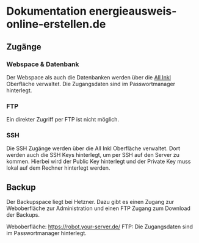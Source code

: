 # Dokumentation energieausweis-online-erstellen.de

## Zugänge

### Webspace & Datenbank

Der Webspace als auch die Datenbanken werden über die [All Inkl](https://all-inkl.com/) Oberfläche verwaltet. Die Zugangsdaten sind im Passwortmanager hinterlegt.

### FTP

Ein direkter Zugriff per FTP ist nicht möglich.

### SSH

Die SSH Zugänge werden über die All Inkl Oberfläche verwaltet. Dort werden auch die SSH Keys hinterlegt, um per SSH auf den Server zu kommen. Hierbei wird der Public Key hinterlegt und der Private Key muss lokal auf dem Rechner hinterlegt werden.

## Backup

Der Backupspace liegt bei Hetzner. Dazu gibt es einen Zugang zur Weboberfläche zur Administration und einen FTP Zugang zum Download der Backups.

Weboberfläche: https://robot.your-server.de/
FTP: Die Zugangsdaten sind im Passwortmanager hinterlegt.


